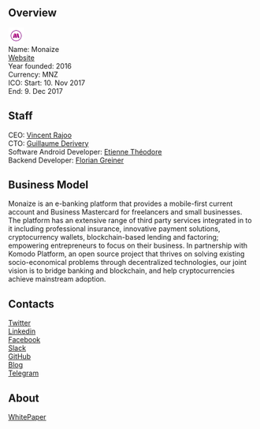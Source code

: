 ## Overview
![logo](../projects/logo/monaize.png)  
Name: Monaize  
[Website](https://monaize.com/#/uk)  
Year founded: 2016  
Currency: MNZ  
ICO: Start: 10. Nov 2017  
End: 9. Dec 2017
## Staff
CEO: [Vincent Rajoo](../people/vincent_rajoo.md)  
CTO: [Guillaume Derivery](../people/guillaume_derivery.md)  
Software Android Developer: [Etienne Théodore](../people/etienne_théodore.md)  
Backend Developer: [Florian Greiner](../people/florian_greiner.md)
## Business Model
Monaize is an e-banking platform that provides a mobile-first current account and Business Mastercard for freelancers and small businesses. The platform has an extensive range of third party services integrated in to it including professional insurance, innovative payment solutions, cryptocurrency wallets, blockchain-based lending and factoring; empowering entrepreneurs to focus on their business. In partnership with Komodo Platform, an open source project that thrives on solving existing socio-economical problems through decentralized technologies, our joint vision is to bridge banking and blockchain, and help cryptocurrencies achieve mainstream adoption.
## Contacts  
[Twitter](https://twitter.com/monaizeuk)  
[Linkedin](https://www.linkedin.com/company/10956817/)  
[Facebook](https://www.facebook.com/monaizeuk)  
[Slack](https://slackin.monaize.com/)  
[GitHub](https://github.com/Monaize)  
[Blog](https://medium.com/@monaizeuk)  
[Telegram](https://t.me/MonaizeOfficial)
## About  
[WhitePaper](https://monaize.com/assets/pdf/monaize_whitepaper.pdf) 
